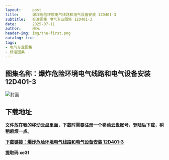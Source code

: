 ```yaml
---
layout:     post
title:      爆炸危险环境电气线路和电气设备安装 12D401-3
subtitle:   标准图集 电气专业图集 12D401-3
date:       2025-07-11
author:     峰兄
header-img: img/the-first.png
catalog: true
tags:
- 电气专业图集
- 标准图集
---
```

## 图集名称：爆炸危险环境电气线路和电气设备安装 12D401-3
![封面](https://pic1.imgdb.cn/item/6870acdd58cb8da5c89b8281.jpg)


## 下载地址 ##
**文件放在我的移动云盘里面，下载时需要注册一个移动云盘账号，登陆后下载，稍稍麻烦一点。**  
  
[**下载链接：爆炸危险环境电气线路和电气设备安装 12D401-3**](https://caiyun.139.com/w/i/2oxwDB3hXC8kd)


**提取码 xe3f**

